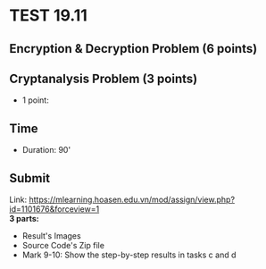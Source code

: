 
# TEST 19.11

## Encryption & Decryption Problem (6 points)


## Cryptanalysis Problem (3 points)

* 1 point: 
## Time
- Duration: 90'

## Submit  
Link: https://mlearning.hoasen.edu.vn/mod/assign/view.php?id=1101676&forceview=1    
**3 parts:**
- Result's Images
- Source Code's Zip file
- Mark 9-10: Show the step-by-step results in tasks c and d 
